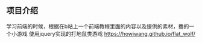 ## 项目介绍

学习前端的时候，根据在b站上一个前端教程里面的内容以及提供的素材，撸的一个小游戏
使用jquery实现的打地鼠类游戏
https://howiwang.github.io/flat_wolf/
